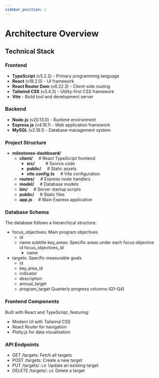 ```yaml
---
sidebar_position: 2
---
```


# Architecture Overview

## Technical Stack

### Frontend

- **TypeScript** (v5.2.2) - Primary programming language
- **React** (v18.2.0) - UI framework
- **React Router Dom** (v6.22.3) - Client-side routing
- **Tailwind CSS** (v3.4.3) - Utility-first CSS framework
- **Vite** - Build tool and development server

### Backend

- **Node.js** (v20.13.0) - Runtime environment
- **Express.js** (v4.16.1) - Web application framework
- **MySQL** (v2.18.1) - Database management system

### Project Structure

- **milestones-dashboard/**
  - **client/** &nbsp;&nbsp;&nbsp;&nbsp;# React TypeScript frontend
    - **src/** &nbsp;&nbsp;&nbsp;&nbsp;&nbsp;&nbsp;&nbsp;&nbsp;# Source code
    - **public/** &nbsp;&nbsp;&nbsp;&nbsp;# Static assets
    - **vite.config.ts** &nbsp;&nbsp;&nbsp;&nbsp;# Vite configuration
  - **routes/** &nbsp;&nbsp;&nbsp;&nbsp;# Express route handlers
  - **model/** &nbsp;&nbsp;&nbsp;&nbsp;# Database models
  - **bin/** &nbsp;&nbsp;&nbsp;&nbsp;# Server startup scripts
  - **public/** &nbsp;&nbsp;&nbsp;&nbsp;# Static files
  - **app.js** &nbsp;&nbsp;&nbsp;&nbsp;# Main Express application

### Database Schema

The database follows a hierarchical structure:

- focus_objectives: Main program objectives
  - id
  - name
    subtitle
    key_areas: Specific areas under each focus objective
    id
    focus_objectives_id
    - name
- targets: Specific measurable goals
  - id
  - key_area_id
  - indicator
  - description
  - annual_target
  - program_target
    Quarterly progress columns (Q1-Q4)

### Frontend Components

Built with React and TypeScript, featuring:

- Modern UI with Tailwind CSS
- React Router for navigation
- Plotly.js for data visualisation

### API Endpoints

- GET /targets: Fetch all targets
- POST /targets: Create a new target
- PUT /targets/`:id`: Update an existing target
- DELETE /targets/`:id`: Delete a target
